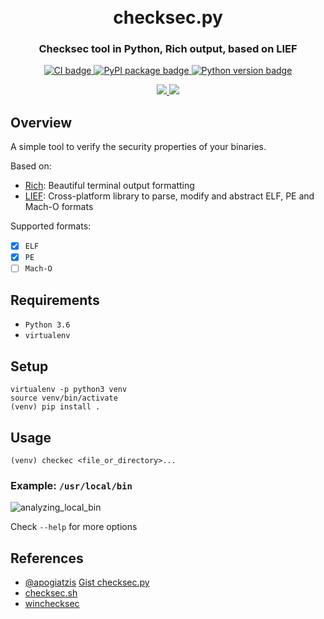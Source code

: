 <h1 align="center">
  <br>checksec.py</br>
</h1>

<h3 align="center">
Checksec tool in Python, Rich output, based on LIEF
</h3>

<p align="center">
  <a href="https://github.com/Wenzel/checksec.py/actions?query=workflow%3ACI">
    <img src="https://github.com/Wenzel/checksec.py/workflows/CI/badge.svg" alt="CI badge"/>
  </a>
  <a href="https://pypi.org/project/checksec.py/">
    <img src="https://img.shields.io/pypi/v/checksec.py?color=blue" alt="PyPI package badge"/>
  </a>
  <a href="https://pypi.org/project/checksec.py/">
    <img src="https://img.shields.io/pypi/pyversions/checksec.py" alt="Python version badge"/>
  </a>
</p>
<p align="center">
  <a href="">
    <img src="https://img.shields.io/pypi/dm/checksec.py?color=blue&label=PyPI%20downloads&style=flat-square" />
  </a>
  <a href="https://github.com/Wenzel/checksec.py/releases">
    <img src="https://img.shields.io/github/downloads/Wenzel/blue/total?color=blue&label=Github%20Release%20downloads&style=flat-square" />
  </a>
</p>

## Overview

A simple tool to verify the security properties of your binaries.

Based on:
- [Rich](https://github.com/willmcgugan/rich): Beautiful terminal output formatting
- [LIEF](https://github.com/lief-project/LIEF): Cross-platform library to parse, modify and abstract ELF, PE and Mach-O formats

Supported formats:

- [x] `ELF`
- [x] `PE`
- [ ] `Mach-O`

## Requirements

- `Python 3.6`
- `virtualenv`

## Setup

~~~
virtualenv -p python3 venv
source venv/bin/activate
(venv) pip install .
~~~

## Usage

~~~
(venv) checkec <file_or_directory>...
~~~

### Example: `/usr/local/bin`

![analyzing_local_bin](https://user-images.githubusercontent.com/964610/94361570-87a8cf80-00b5-11eb-8edd-5d579f15baaf.png)

Check `--help` for more options

## References

- [@apogiatzis](https://github.com/apogiatzis) [Gist checksec.py](https://gist.github.com/apogiatzis/fb617cd118a9882749b5cb167dae0c5d)
- [checksec.sh](https://github.com/slimm609/checksec.sh)
- [winchecksec](https://github.com/trailofbits/winchecksec)

